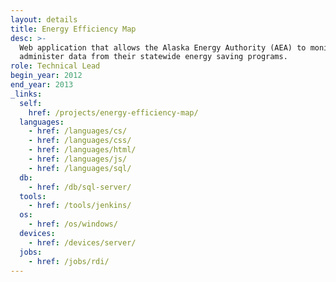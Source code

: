 ```yaml
---
layout: details
title: Energy Efficiency Map
desc: >-
  Web application that allows the Alaska Energy Authority (AEA) to monitor and
  administer data from their statewide energy saving programs.
role: Technical Lead
begin_year: 2012
end_year: 2013
_links:
  self:
    href: /projects/energy-efficiency-map/
  languages:
    - href: /languages/cs/
    - href: /languages/css/
    - href: /languages/html/
    - href: /languages/js/
    - href: /languages/sql/
  db:
    - href: /db/sql-server/
  tools:
    - href: /tools/jenkins/
  os:
    - href: /os/windows/
  devices:
    - href: /devices/server/
  jobs:
    - href: /jobs/rdi/
---
```


